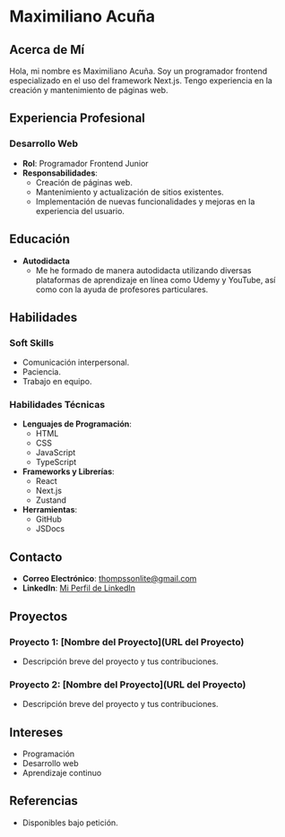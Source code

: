 # Maximiliano Acuña

## Acerca de Mí
Hola, mi nombre es Maximiliano Acuña. Soy un programador frontend especializado en el uso del framework Next.js. Tengo experiencia en la creación y mantenimiento de páginas web.

## Experiencia Profesional
### Desarrollo Web
- **Rol**: Programador Frontend Junior
- **Responsabilidades**:
  - Creación de páginas web.
  - Mantenimiento y actualización de sitios existentes.
  - Implementación de nuevas funcionalidades y mejoras en la experiencia del usuario.

## Educación
- **Autodidacta**
  - Me he formado de manera autodidacta utilizando diversas plataformas de aprendizaje en línea como Udemy y YouTube, así como con la ayuda de profesores particulares.

## Habilidades
### Soft Skills
- Comunicación interpersonal.
- Paciencia.
- Trabajo en equipo.

### Habilidades Técnicas
- **Lenguajes de Programación**:
  - HTML
  - CSS
  - JavaScript
  - TypeScript
- **Frameworks y Librerías**:
  - React
  - Next.js
  - Zustand
- **Herramientas**:
  - GitHub
  - JSDocs

## Contacto
- **Correo Electrónico**: [thompssonlite@gmail.com](mailto:thompssonlite@gmail.com)
- **LinkedIn**: [Mi Perfil de LinkedIn](https://www.linkedin.com/in/desarrollador-maximiliano-ezequiel/)

## Proyectos
### Proyecto 1: [Nombre del Proyecto](URL del Proyecto)
- Descripción breve del proyecto y tus contribuciones.

### Proyecto 2: [Nombre del Proyecto](URL del Proyecto)
- Descripción breve del proyecto y tus contribuciones.

## Intereses
- Programación
- Desarrollo web
- Aprendizaje continuo

## Referencias
- Disponibles bajo petición.
